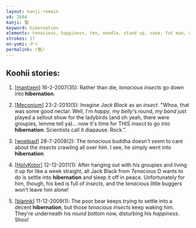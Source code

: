 ```yaml
---
layout: kanji-remain
v4: 2684
kanji: 蟄
keyword: hibernation
elements: tenacious, happiness, ten, needle, stand up, vase, fat man, musashimaru, nine, baseball, drop, ten2, needle2, insect
strokes: 17
on-yomi: チツ
permalink: /蟄/
---
```


## Koohii stories: 

1) [<a href="http://kanji.koohii.com/profile/mantixen">mantixen</a>] 16-2-2007(35): Rather than die, <em>tenacious insects</em> go down into<strong> hibernation</strong>.

2) [<a href="http://kanji.koohii.com/profile/Meconium">Meconium</a>] 23-2-2010(5): Imagine <em>Jack Black</em> as an <em>insect</em>. &quot;Whoa, that was some good nectar. Well, I&#039;m <em>happy</em>, my <em>belly</em>&#039;s round, <em>my band</em> just played a sellout show for the ladybirds (and oh yeah, there were groupies, lemme tell ya)... now it&#039;s time for THIS <em>insect</em> to go into<strong> hibernation</strong>. Scientists call it diapause. Rock.&quot;.

3) [<a href="http://kanji.koohii.com/profile/woelpad">woelpad</a>] 28-7-2008(2): The <em>tenacious</em> buddha doesn&#039;t seem to care about the <em>insects</em> crawling all over him. I see, he simply went into <strong>hibernation</strong>.

4) [<a href="http://kanji.koohii.com/profile/HolyKotor">HolyKotor</a>] 12-12-2011(1): After hanging out with his groupies and living it up for like a week straight, all Jack Black from <em>Tenacious</em> D wants to do is settle into <strong>hibernation</strong> and sleep it off in peace. Unfortunately for him, though, his bed is full of <em>insects</em>, and the <em>tenacious</em> little buggers won&#039;t leave him alone!

5) [<a href="http://kanji.koohii.com/profile/blannk">blannk</a>] 11-12-2009(1): The poor bear keeps trying to settle into a decent<strong> hibernation</strong>, but those <em>tenacious insects</em> keep waking him. They&#039;re underneath his <em>round</em> bottom now, disturbing his <em>happiness</em>. Shoo!

